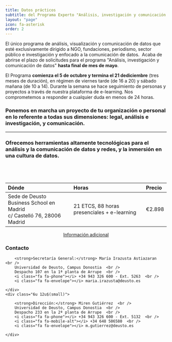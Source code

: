 ```yaml
---
title: Datos prácticos
subtitle: del Programa Experto "Análisis, investigación y comunicación de datos"
layout: "page"
icon: fa-asterisk
order: 2
---
```


El único programa ​de análisis, visualización y comunicación de datos que esté exclusivamente dirigido a NGO, fundaciones, periodismo, sector público​ ​e investigación y enfocado a la comunicación de datos. ​
Acaba de abrirse el plazo de solicitudes​ para el programa "Análisis, investigación y comunicación de datos"​ **hasta final de mes​ de mayo**.​

El Programa **comienza e​l 5 de​ octubre y termina e​l 21 de​ diciembre** (tres meses de duración), en régimen de viernes tarde (de 16 a 20) y sábado mañana (de 10 a 14).​ Durante la semana se hace seguimiento de personas y proyectos a través de nuestra plataforma de e-learning. Nos comprometemos a responder a cualquier duda en menos de 24 horas.​

### Ponemos en marcha un proyecto de tu organización o personal en lo referente a todas sus dimensiones: legal, análisis e investigación, y comunicación. 

<hr style="border-top:solid 1px #ccc" />

### Ofrecemos herramientas altamente tecnológicas para​ el análisis y​ la comunicación de datos​ y redes, ​y la ​inmersión en una cultura de datos. 

<div style="height:3em;"></div>

| Dónde                                                                      | Horas                                       | Precio |
|:---------------------------------------------------------------------------|:--------------------------------------------|:-------|
| Sede de Deusto Business School en Madrid<br />c/ Castelló 76, 28006 Madrid | 21 ETCS, 88 horas presenciales + e-learning | €2.898 |


<div style="text-align:center;">
    <a href="https://www.deusto.es/cs/Satellite/deusto/es/masteres/estudios-masteres/experto-en-analisis-investigacion-y-comunicacion-de-datos/programa" class="button">Información adicional</a>
</div>


### Contacto

<div class="row">
    <div class="6u 12u$(small)">

        <strong>Secretaría General:</strong> María Irazusta Astiazaran  <br />
        Universidad de Deusto, Campus Donostia  <br />
        Despacho 107 en la 1ª planta de Arrupe  <br />
        <i class="fa fa-phone"></i> +34 943 326 600 - Ext. 5263  <br />
        <i class="fa fa-envelope"></i> maria.irazusta@deusto.es

    </div>
    <div class="6u 12u$(small)">

        <strong>Dirección:</strong> Miren Gutiérrez  <br />
        Universidad de Deusto, Campus Donostia  <br />
        Despacho 233 en la 2ª planta de Arrupe  <br />
        <i class="fa fa-phone"></i> +34 943 326 600 - Ext. 5132  <br />
        <i class="fa fa-mobile-alt"></i> +34 648 506580  <br />
        <i class="fa fa-envelope"></i> m.gutierrez@deusto.es

    </div>
</div>